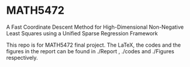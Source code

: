 # MATH5472
A Fast Coordinate Descent Method for High-Dimensional Non-Negative Least Squares using a Unified Sparse Regression Framework 

This repo is for MATH5472 final project. The LaTeX, the codes and the figures in the report can be found in ./Report , ./codes and ./Figures respectively.
